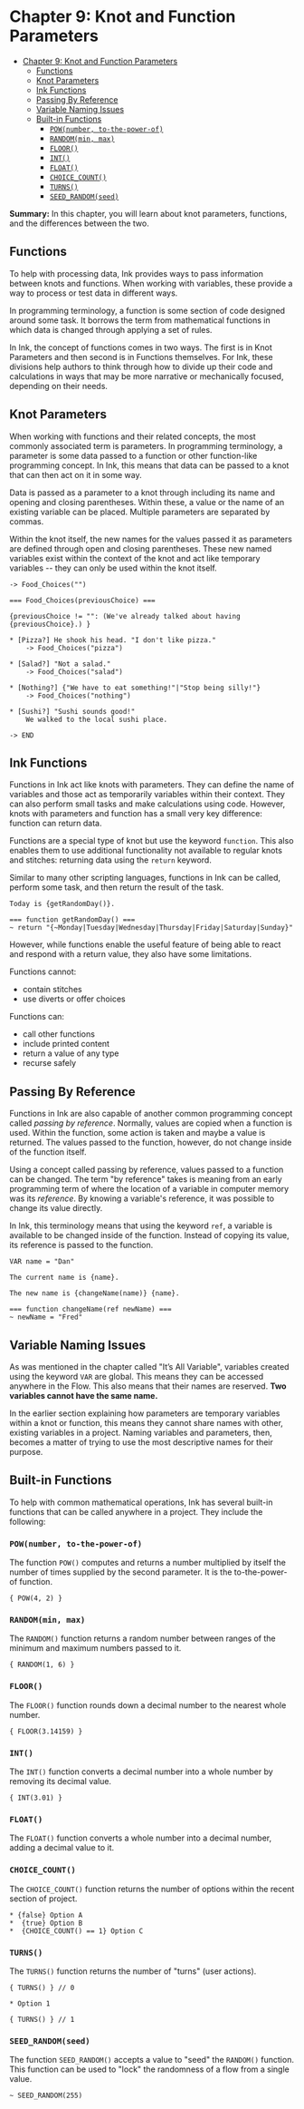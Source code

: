 # Chapter 9: Knot and Function Parameters

- [Chapter 9: Knot and Function Parameters](#chapter-9-knot-and-function-parameters)
  - [Functions](#functions)
  - [Knot Parameters](#knot-parameters)
  - [Ink Functions](#ink-functions)
  - [Passing By Reference](#passing-by-reference)
  - [Variable Naming Issues](#variable-naming-issues)
  - [Built-in Functions](#built-in-functions)
    - [`POW(number, to-the-power-of)`](#pownumber-to-the-power-of)
    - [`RANDOM(min, max)`](#randommin-max)
    - [`FLOOR()`](#floor)
    - [`INT()`](#int)
    - [`FLOAT()`](#float)
    - [`CHOICE_COUNT()`](#choicecount)
    - [`TURNS()`](#turns)
    - [`SEED_RANDOM(seed)`](#seedrandomseed)

**Summary:** In this chapter, you will learn about knot parameters, functions, and the differences between the two.

## Functions

To help with processing data, Ink provides ways to pass information between knots and functions. When working with variables, these provide a way to process or test data in different ways.

In programming terminology, a function is some section of code designed around some task. It borrows the term from mathematical functions in which data is changed through applying a set of rules.

In Ink, the concept of functions comes in two ways. The first is in Knot Parameters and then second is in Functions themselves. For Ink, these divisions help authors to think through how to divide up their code and calculations in ways that may be more narrative or mechanically focused, depending on their needs.

## Knot Parameters

When working with functions and their related concepts, the most commonly associated term is parameters. In programming terminology, a parameter is some data passed to a function or other function-like programming concept. In Ink, this means that data can be passed to a knot that can then act on it in some way.

Data is passed as a parameter to a knot through including its name and opening and closing parentheses. Within these, a value or the name of an existing variable can be placed. Multiple parameters are separated by commas.

Within the knot itself, the new names for the values passed it as parameters are defined through open and closing parentheses. These new named variables exist within the context of the knot and act like temporary variables -- they can only be used within the knot itself.

```ink
-> Food_Choices("")

=== Food_Choices(previousChoice) ===

{previousChoice != "": (We've already talked about having {previousChoice}.) }

* [Pizza?] He shook his head. "I don't like pizza."
    -> Food_Choices("pizza")

* [Salad?] "Not a salad."
    -> Food_Choices("salad")

* [Nothing?] {"We have to eat something!"|"Stop being silly!"}
    -> Food_Choices("nothing")

* [Sushi?] "Sushi sounds good!"
    We walked to the local sushi place.

-> END
```

## Ink Functions

Functions in Ink act like knots with parameters. They can define the name of variables and those act as temporarily variables within their context. They can also perform small tasks and make calculations using code. However, knots with parameters and function has a small very key difference: function can return data.

Functions are a special type of knot but use the keyword `function`. This also enables them to use additional functionality not available to regular knots and stitches: returning data using the `return` keyword.

Similar to many other scripting languages, functions in Ink can be called, perform some task, and then return the result of the task.

```ink
Today is {getRandomDay()}.

=== function getRandomDay() ===
~ return "{~Monday|Tuesday|Wednesday|Thursday|Friday|Saturday|Sunday}"
```

However, while functions enable the useful feature of being able to react and respond with a return value, they also have some limitations.

Functions cannot:

- contain stitches
- use diverts or offer choices

Functions can:

- call other functions
- include printed content
- return a value of any type
- recurse safely

## Passing By Reference

Functions in Ink are also capable of another common programming concept called *passing by reference*. Normally, values are copied when a function is used. Within the function, some action is taken and maybe a value is returned. The values passed to the function, however, do not change inside of the function itself.

Using a concept called passing by reference, values passed to a function can be changed. The term "by reference" takes is meaning from an early programming term of where the location of a variable in computer memory was its *reference*. By knowing a variable's reference, it was possible to change its value directly.

In Ink, this terminology means that using the keyword `ref`, a variable is available to be changed inside of the function. Instead of copying its value, its reference is passed to the function.

```ink
VAR name = "Dan"

The current name is {name}.

The new name is {changeName(name)} {name}.

=== function changeName(ref newName) ===
~ newName = "Fred"
```

## Variable Naming Issues

As was mentioned in the chapter called "It’s All Variable", variables created using the keyword `VAR` are global. This means they can be accessed anywhere in the Flow. This also means that their names are reserved. **Two variables cannot have the same name.**

In the earlier section explaining how parameters are temporary variables within a knot or function, this means they cannot share names with other, existing variables in a project. Naming variables and parameters, then, becomes a matter of trying to use the most descriptive names for their purpose.

## Built-in Functions

To help with common mathematical operations, Ink has several built-in functions that can be called anywhere in a project. They include the following:

### `POW(number, to-the-power-of)`

The function `POW()` computes and returns a number multiplied by itself the number of times supplied by the second parameter. It is the to-the-power-of function.

```ink
{ POW(4, 2) }
```

### `RANDOM(min, max)`

The `RANDOM()` function returns a random number between ranges of the minimum and maximum numbers passed to it.

```ink
{ RANDOM(1, 6) }
```

### `FLOOR()`

The `FLOOR()` function rounds down a decimal number to the nearest whole number.

```ink
{ FLOOR(3.14159) }
```

### `INT()`

The `INT()` function converts a decimal number into a whole number by removing its decimal value.

```ink
{ INT(3.01) }
```

### `FLOAT()`

The `FLOAT()` function converts a whole number into a decimal number, adding a decimal value to it.

### `CHOICE_COUNT()`

The `CHOICE_COUNT()` function returns the number of options within the recent section of project.

```ink
* {false} Option A
*  {true} Option B
*  {CHOICE_COUNT() == 1} Option C
```

### `TURNS()`

The `TURNS()` function returns the number of "turns" (user actions).

```ink
{ TURNS() } // 0

* Option 1

{ TURNS() } // 1
```

### `SEED_RANDOM(seed)`

The function `SEED_RANDOM()` accepts a value to "seed" the `RANDOM()` function. This function can be used to "lock" the randomness of a flow from a single value.

```ink
~ SEED_RANDOM(255)
```
